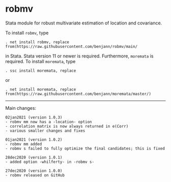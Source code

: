 # robmv
Stata module for robust multivariate estimation of location and covariance.

To install `robmv`, type

    . net install robmv, replace from(https://raw.githubusercontent.com/benjann/robmv/main/

in Stata. Stata version 11 or newer is required. Furthermore, `moremata` is 
required. To install `moremata`, type

    . ssc install moremata, replace

or

    . net install moremata, replace from(https://raw.githubusercontent.com/benjann/moremata/master/)


---

Main changes:

    02jan2021 (version 1.0.3)
    - robmv mm now has a -location- option
    - correlation matrix is now always returned in e(Corr)
    - various smaller changes and fixes

    01jan2021 (version 1.0.2)
    - robmv mm added
    - robmv s failed to fully optimize the final candidates; this is fixed

    28dec2020 (version 1.0.1)
    - added option -whilferty- in -robmv s-

    27dec2020 (version 1.0.0)
    - robmv released on GitHub

